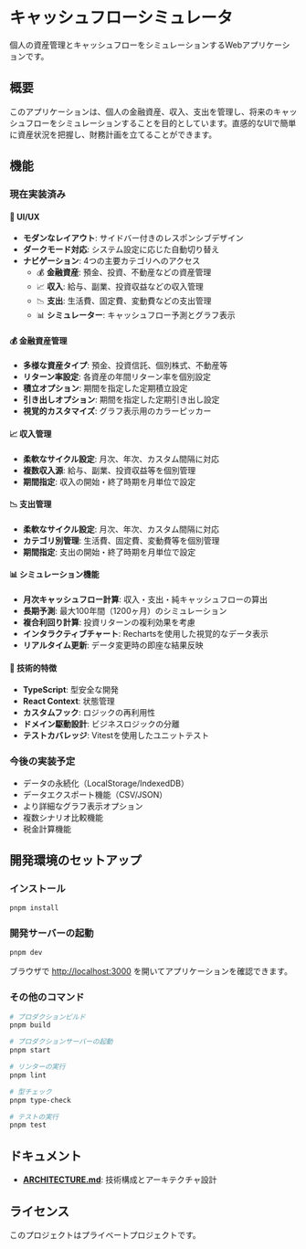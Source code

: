 # キャッシュフローシミュレータ

個人の資産管理とキャッシュフローをシミュレーションするWebアプリケーションです。

## 概要

このアプリケーションは、個人の金融資産、収入、支出を管理し、将来のキャッシュフローをシミュレーションすることを目的としています。直感的なUIで簡単に資産状況を把握し、財務計画を立てることができます。

## 機能

### 現在実装済み

#### 🎨 UI/UX
- **モダンなレイアウト**: サイドバー付きのレスポンシブデザイン
- **ダークモード対応**: システム設定に応じた自動切り替え
- **ナビゲーション**: 4つの主要カテゴリへのアクセス
  - 💰 **金融資産**: 預金、投資、不動産などの資産管理
  - 📈 **収入**: 給与、副業、投資収益などの収入管理
  - 📉 **支出**: 生活費、固定費、変動費などの支出管理
  - 📊 **シミュレーター**: キャッシュフロー予測とグラフ表示

#### 💰 金融資産管理
- **多様な資産タイプ**: 預金、投資信託、個別株式、不動産等
- **リターン率設定**: 各資産の年間リターン率を個別設定
- **積立オプション**: 期間を指定した定期積立設定
- **引き出しオプション**: 期間を指定した定期引き出し設定
- **視覚的カスタマイズ**: グラフ表示用のカラーピッカー

#### 📈 収入管理
- **柔軟なサイクル設定**: 月次、年次、カスタム間隔に対応
- **複数収入源**: 給与、副業、投資収益等を個別管理
- **期間指定**: 収入の開始・終了時期を月単位で設定

#### 📉 支出管理
- **柔軟なサイクル設定**: 月次、年次、カスタム間隔に対応
- **カテゴリ別管理**: 生活費、固定費、変動費等を個別管理
- **期間指定**: 支出の開始・終了時期を月単位で設定

#### 📊 シミュレーション機能
- **月次キャッシュフロー計算**: 収入・支出・純キャッシュフローの算出
- **長期予測**: 最大100年間（1200ヶ月）のシミュレーション
- **複合利回り計算**: 投資リターンの複利効果を考慮
- **インタラクティブチャート**: Rechartsを使用した視覚的なデータ表示
- **リアルタイム更新**: データ変更時の即座な結果反映

#### 🔧 技術的特徴
- **TypeScript**: 型安全な開発
- **React Context**: 状態管理
- **カスタムフック**: ロジックの再利用性
- **ドメイン駆動設計**: ビジネスロジックの分離
- **テストカバレッジ**: Vitestを使用したユニットテスト

### 今後の実装予定
- データの永続化（LocalStorage/IndexedDB）
- データエクスポート機能（CSV/JSON）
- より詳細なグラフ表示オプション
- 複数シナリオ比較機能
- 税金計算機能

## 開発環境のセットアップ

### インストール

```bash
pnpm install
```

### 開発サーバーの起動

```bash
pnpm dev
```

ブラウザで [http://localhost:3000](http://localhost:3000) を開いてアプリケーションを確認できます。

### その他のコマンド

```bash
# プロダクションビルド
pnpm build

# プロダクションサーバーの起動
pnpm start

# リンターの実行
pnpm lint

# 型チェック
pnpm type-check

# テストの実行
pnpm test
```

## ドキュメント

- **[ARCHITECTURE.md](./ARCHITECTURE.md)**: 技術構成とアーキテクチャ設計

## ライセンス

このプロジェクトはプライベートプロジェクトです。
